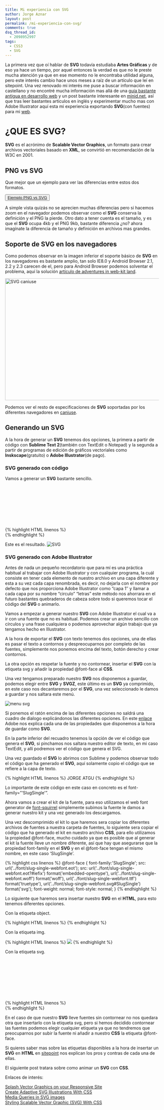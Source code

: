 ```yaml
---
title: Mi experiencia con SVG
author: Jorge Aznar
layout: post
permalink: /mi-experiencia-con-svg/
comments: true
dsq_thread_id:
  - 2098952997
tags:
  - CSS3
  - SVG
---
```

La primera vez que oí hablar de **SVG** todavía estudiaba **Artes Gráficas** y de eso ya hace un tiempo, por aquel entonces la verdad es que no le preste mucha atención ya que en ese momento no le encontraba utilidad alguna, pero este interés cambio hace unos meses a raíz de un artículo que leí en sitepoint. Una vez renovado mi interés me puse a buscar información en castellano y no encontré mucha información mas allá de una <a href="http://www.desarrolloweb.com/manuales/29/" target="_blank">guía bastante antigua en desarrollo web</a> y un post bastante interesante en <a href="http://minid.net/2012/10/26/descubre-el-fabuloso-mundo-de-svg/" target="_blank">minid.net</a>, así que tras leer bastantes artículos en inglés y experimentar mucho mas con Adobe Illustrator aquí esta mi experiencia exportando **SVG**(con fuentes) para mi [web][1].

<!--more-->

# ¿QUE ES SVG?

**SVG** es el acrónimo de **Scalable Vector Graphics**, un formato para crear archivos vectoriales basado en **XML**, se convirtió en recomendación de la W3C en 2001.

## PNG vs SVG

Que mejor que un ejemplo para ver las diferencias entre estos dos formatos.

<button class="boton-centrar">
  <a target="_blank" class="btn" href="http://jorgeatgu.com/svg.html">Ejemplo PNG vs SVG</a>
</button>

A simple vista quizás no se aprecien muchas diferencias pero si hacemos zoom en el navegador podemos observar como el **SVG** conserva la definición y el PNG la pierde. Otro dato a tener cuenta es el tamaño, y es que el **SVG** ocupa 4kb y el PNG 9kb, bastante diferencia ¿no? ahora imagínate la diferencia de tamaño y definición en archivos mas grandes.

## Soporte de SVG en los navegadores

Como podemos observar en la imagen inferior el soporte básico de **SVG** en los navegadores es bastante amplio, tan solo IE8.0 y Android Browser 2.1, 2.2 y 2.3 carecen de el, pero para Android Browser podemos solventar el problema, aquí la solución <a href="http://kristerkari.github.io/adventures-in-webkit-land/blog/2013/03/08/dealing-with-svg-images-in-mobile-browsers/" target="_blank">artículo de adventures in web-kit land</a>.

[<img class="alignnone size-full wp-image-95" alt="SVG caniuse" src="http://jorgeatgu.com/blog/img/2013/04/Captura-de-pantalla-2013-04-10-a-las-18.29.58.png" width="725" height="398" />][2]

Podemos ver el resto de especificaciones de **SVG** soportadas por los diferentes navegadores en <a href="http://caniuse.com/#cats=SVG" target="_blank">caniuse</a>.

## Generando un SVG

A la hora de generar un **SVG** tenemos dos opciones, la primera a partir de código con **Sublime Text 2**(también con TextEdit o Notepad) y la segunda a partir de programas de edición de gráficos vectoriales como **Inskscape**(gratuito) o **Adobe Illustrator**(de pago).

### SVG generado con código


Vamos a generar un **SVG** bastante sencillo.

{% highlight HTML linenos %}
<svg xmlns="http://www.w3.org/2000/svg" version="1.1">
  <circle cx="400" cy="80" r="70" stroke="green"
  stroke-width="5" fill="yellow"/>
</svg>
{% endhighlight %}

Este es el resultado.
![SVG][3]

### SVG generado con Adobe Illustrator


Antes de nada un pequeño recordatorio que para mí es una práctica habitual al trabajar con Adobe Illustrator y con cualquier programa, la cuál consiste en tener cada elemento de nuestro archivo en una capa diferente y esta a su vez cada capa renombrada, es decir, no dejarla con el nombre por defecto que nos proporciona Adobe Illustrator como &#8220;capa 1&#8243; y llamar a cada capa por su nombre &#8220;circulo&#8221; &#8220;letras&#8221; este método nos ahorrara en el futuro bastantes quebraderos de cabeza sobre todo si queremos tocar el código del **SVG** o animarlo.

Vamos a empezar a generar nuestro **SVG** con Adobe Illustrator el cual va a ir con una fuente que no es habitual. Podemos crear un archivo sencillo con círculos y una frase cualquiera o podemos aprovechar algún trabajo que ya tengamos hecho en Illustrator.

A la hora de exportar el **SVG** con texto tenemos dos opciones, una de ellas es pasar el texto a contornos y despreocuparnos por completo de las fuentes, simplemente nos ponemos encima del texto, botón derecho y crear contornos.

La otra opción es respetar la fuente y no contornear, insertar el **SVG** con la etiqueta svg y añadir la propiedad @font-face al **CSS**.

Una vez tengamos preparado nuestro **SVG** nos disponemos a guardar, podemos elegir entre **SVG** y **SVGZ**, este último es un **SVG** ya comprimido, en este caso nos decantaremos por el **SVG**, una vez seleccionado le damos a guardar y nos saltara este menú.

![menu svg][4]

Si ponemos el ratón encima de las diferentes opciones no saldrá una cuadro de dialogo explicándonos las diferentes opciones. En este <a href="http://help.adobe.com/es_ES/illustrator/cs/using/WS714a382cdf7d304e7e07d0100196cbc5f-6561a.html#WS714a382cdf7d304e7e07d0100196cbc5f-655ba" target="_blank">enlace </a>Adobe nos explica cada una de las propiedades que disponemos a la hora de guardar como **SVG**.

En la parte inferior del recuadro tenemos la opción de ver el código que genera el **SVG**, si pinchamos nos saltara nuestro editor de texto, en mi caso TextEdit, y allí podremos ver el código que genera el SVG.

Una vez guardado el **SVG** lo abrimos con Sublime y podemos observar todo el código que ha generado el **SVG**, aquí solamente copio el código que se refiere a la capa de texto.

{% highlight HTML linenos %}
<g id="texto">
<text transform="matrix(1 0 0 1 387.4912 209.998)" fill="#211C40"
font-family="'SlugSingle'" font-size="72.1469" letter-spacing="1">
JORGE ATGU
</text>
</g>
{% endhighlight %}

Lo importante de este código en este caso en concreto es el font-family=&#8221;&#8216;SlugSingle'&#8221;.

Ahora vamos a crear el kit de la fuente, para eso utilizamos el web font generator de <a href="http://www.fontsquirrel.com/tools/webfont-generator" target="_blank">font-squirrel</a> simplemente subimos la fuente le damos a generar nuestro kit y una vez generado los descargamos.

Una vez descomprimido el kit lo que haremos sera copiar los diferentes archivos de fuentes a nuestra carpeta de fuentes, lo siguiente sera copiar el código que ha generado el kit en nuestro archivo **CSS**, para ello utilizamos la propiedad @font-face, mucho cuidado ya que es posible que al generar el kit la fuente lleve un nombre diferente, así que hay que asegurarse que la propiedad font-family en el **SVG** y en el @font-face tengan el mismo nombre, en este caso &#8216;SlugSingle&#8217;.

{% highlight css linenos %}
@font-face {
    font-family:'SlugSingle';
    src: url('../font/slug-single-webfont.eot');
    src: url('../font/slug-single-webfont.eot?#iefix') format('embedded-opentype'),
         url('../font/slug-single-webfont.woff') format('woff'),
         url('../font/slug-single-webfont.ttf') format('truetype'),
         url('../font/slug-single-webfont.svg#SlugSingle') format('svg');
    font-weight: normal;
    font-style: normal;
}
{% endhighlight %}

Lo siguiente que haremos sera insertar nuestro **SVG** en el **HTML**, para esto tenemos diferentes opciones.

Con la etiqueta object.

{% highlight HTML linenos %}
<object type="image/svg+xml" data="tuarchivo.svg"></object>
{% endhighlight %}

Con la etiqueta img.

{% highlight HTML linenos %}
<img src="tuarchivo.svg" />
{% endhighlight %}

Con la etiqueta svg.

{% highlight HTML linenos %}
<svg version="1.1" xmlns="http://www.w3.org/2000/svg"
xmlns:xlink="http://www.w3.org/1999/xlink">
</svg>
{% endhighlight %}

En el caso de que nuestro **SVG** lleve fuentes sin contornear no nos quedara otra que insertarlo con la etiqueta svg, pero si hemos decidido contornear las fuentes podemos elegir cualquier etiqueta ya que no tendremos que preocuparnos por subir la fuente ni añadir a nuestro **CSS** la etiqueta @font-face.

Si quieres saber mas sobre las etiquetas disponibles a la hora de insertar un **SVG** en **HTML** en <a href="http://www.sitepoint.com/add-svg-to-web-page/" target="_blank">sitepoint</a> nos explican los pros y contras de cada una de ellas.

El siguiente post tratara sobre como animar un **SVG** con **CSS**.

Enlaces de interés:

<a href="http://www.html5rocks.com/en/tutorials/svg/mobile_fundamentals/?redirect_from_locale=es" target="_blank">Splash Vector Graphics on your Responsive Site</a><br/>
<a href="http://demosthenes.info/blog/675/Create-Adaptive-SVG-Illustrations-With-CSS" target="_blank">Create Adaptive SVG Illustrations With CSS</a><br/>
<a href="http://blog.cloudfour.com/media-queries-in-svg-images/" target="_blank">Media Queries in SVG images</a><br/>
<a href="http://www.hongkiat.com/blog/scalable-vector-graphic-css-styling/" target="_blank">Styling Scalable Vector Graphic (SVG) With CSS</a><br/>

 [1]: http://jorgeatgu.com "portfolio jorgeATGU"
 [2]: http://jorgeatgu.com/blog/img/2013/04/Captura-de-pantalla-2013-04-10-a-las-18.29.58.png
 [3]: http://jorgeatgu.com/blog/img/2013/04/SVG.png
 [4]: http://jorgeatgu.com/blog/img/2013/04/menu-svg.png